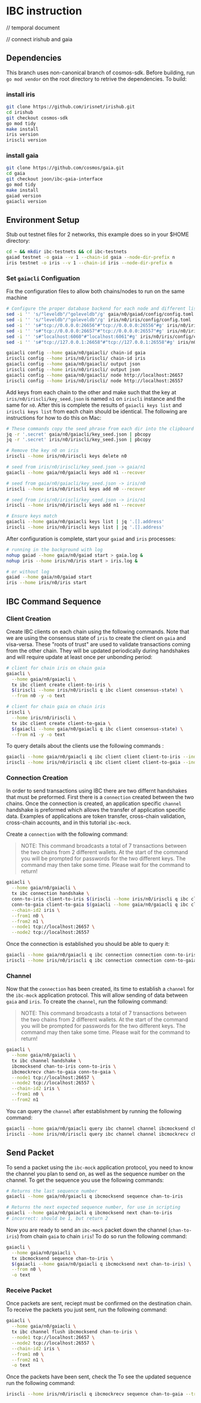 # IBC instruction

// temporal document

// connect irishub and gaia

## Dependencies

This branch uses non-canonical branch of cosmos-sdk. Before building, run `go mod vendor` on the root directory to retrive the dependencies. To build:

### install iris

```bash
git clone https://github.com/irisnet/irishub.git
cd irishub
git checkout cosmos-sdk
go mod tidy
make install
iris version
iriscli version
```

### install gaia

```bash
git clone https://github.com/cosmos/gaia.git
cd gaia
git checkout joon/ibc-gaia-interface
go mod tidy
make install
gaiad version
gaiacli version
```

## Environment Setup

Stub out testnet files for 2 networks, this example does so in your $HOME directory:

```bash
cd ~ && mkdir ibc-testnets && cd ibc-testnets
gaiad testnet -o gaia --v 1 --chain-id gaia --node-dir-prefix n
iris testnet -o iris --v 1 --chain-id iris --node-dir-prefix n
```

### Set `gaiacli` Configuation

Fix the configuration files to allow both chains/nodes to run on the same machine

```bash
# Configure the proper database backend for each node and different listening ports
sed -i '' 's/"leveldb"/"goleveldb"/g' gaia/n0/gaiad/config/config.toml
sed -i '' 's/"leveldb"/"goleveldb"/g' iris/n0/iris/config/config.toml
sed -i '' 's#"tcp://0.0.0.0:26656"#"tcp://0.0.0.0:26556"#g' iris/n0/iris/config/config.toml
sed -i '' 's#"tcp://0.0.0.0:26657"#"tcp://0.0.0.0:26557"#g' iris/n0/iris/config/config.toml
sed -i '' 's#"localhost:6060"#"localhost:6061"#g' iris/n0/iris/config/config.toml
sed -i '' 's#"tcp://127.0.0.1:26658"#"tcp://127.0.0.1:26558"#g' iris/n0/iris/config/config.toml

gaiacli config --home gaia/n0/gaiacli/ chain-id gaia
iriscli config --home iris/n0/iriscli/ chain-id iris
gaiacli config --home gaia/n0/gaiacli/ output json
iriscli config --home iris/n0/iriscli/ output json
gaiacli config --home gaia/n0/gaiacli/ node http://localhost:26657
iriscli config --home iris/n0/iriscli/ node http://localhost:26557
```

Add keys from each chain to the other and make such that the key at `iris/n0/iriscli/key_seed.json` is named `n1` on `iriscli` instance and the same for `n0`. After this is complete the results of `gaiacli keys list` and `iriscli keys list` from each chain should be identical. The following are instructions for how to do this on Mac:

```bash
# These commands copy the seed phrase from each dir into the clipboard on mac
jq -r '.secret' gaia/n0/gaiacli/key_seed.json | pbcopy
jq -r '.secret' iris/n0/iriscli/key_seed.json | pbcopy

# Remove the key n0 on iris
iriscli --home iris/n0/iriscli keys delete n0

# seed from iris/n0/iriscli/key_seed.json -> gaia/n1
gaiacli --home gaia/n0/gaiacli keys add n1 --recover

# seed from gaia/n0/gaiacli/key_seed.json -> iris/n0
iriscli --home iris/n0/iriscli keys add n0 --recover

# seed from iris/n0/iriscli/key_seed.json -> iris/n1
iriscli --home iris/n0/iriscli keys add n1 --recover

# Ensure keys match
gaiacli --home gaia/n0/gaiacli keys list | jq '.[].address'
iriscli --home iris/n0/iriscli keys list | jq '.[].address'
```

After configuration is complete, start your `gaiad` and `iris` processes:

```bash
# running in the background with log
nohup gaiad --home gaia/n0/gaiad start > gaia.log &
nohup iris --home iris/n0/iris start > iris.log &

# or without log
gaiad --home gaia/n0/gaiad start
iris --home iris/n0/iris start
```

## IBC Command Sequence

### Client Creation

Create IBC clients on each chain using the following commands. Note that we are using the consensus state of `iris` to create the client on `gaia` and visa-versa. These "roots of trust" are used to validate transactions coming from the other chain. They will be updated periodically during handshakes and will require update at least once per unbonding period:

```bash
# client for chain iris on chain gaia
gaiacli \
  --home gaia/n0/gaiacli \
  tx ibc client create client-to-iris \
  $(iriscli --home iris/n0/iriscli q ibc client consensus-state) \
  --from n0 -y -o text

# client for chain gaia on chain iris
iriscli \
  --home iris/n0/iriscli \
  tx ibc client create client-to-gaia \
  $(gaiacli --home gaia/n0/gaiacli q ibc client consensus-state) \
  --from n1 -y -o text
```

To query details about the clients use the following commands :

```bash
gaiacli --home gaia/n0/gaiacli q ibc client client client-to-iris --indent
iriscli --home iris/n0/iriscli q ibc client client client-to-gaia --indent
```

### Connection Creation

In order to send transactions using IBC there are two differnt handshakes that must be preformed. First there is a `connection` created between the two chains. Once the connection is created, an application specific `channel` handshake is preformed which allows the transfer of application specific data. Examples of applications are token transfer, cross-chain validation, cross-chain accounts, and in this tutorial `ibc-mock`.

Create a `connection` with the following command:

> NOTE: This command broadcasts a total of 7 transactions between the two chains from 2 different wallets. At the start of the command you will be prompted for passwords for the two different keys. The command may then take some time. Please wait for the command to return!

```bash
gaiacli \
  --home gaia/n0/gaiacli \
  tx ibc connection handshake \
  conn-to-iris client-to-iris $(iriscli --home iris/n0/iriscli q ibc client path) \
  conn-to-gaia client-to-gaia $(gaiacli --home gaia/n0/gaiacli q ibc client path) \
  --chain-id2 iris \
  --from1 n0 \
  --from2 n1 \
  --node1 tcp://localhost:26657 \
  --node2 tcp://localhost:26557
```

Once the connection is established you should be able to query it:

```bash
gaiacli --home gaia/n0/gaiacli q ibc connection connection conn-to-iris --indent --trust-node
iriscli --home iris/n0/iriscli q ibc connection connection conn-to-gaia --indent --trust-node
```

### Channel

Now that the `connection` has been created, its time to establish a `channel` for the `ibc-mock` application protocol. This will allow sending of data between `gaia` and `iris`. To create the `channel`, run the following command:

> NOTE: This command broadcasts a total of 7 transactions between the two chains from 2 different wallets. At the start of the command you will be prompted for passwords for the two different keys. The command may then take some time. Please wait for the command to return!

```bash
gaiacli \
  --home gaia/n0/gaiacli \
  tx ibc channel handshake \
  ibcmocksend chan-to-iris conn-to-iris \
  ibcmockrecv chan-to-gaia conn-to-gaia \
  --node1 tcp://localhost:26657 \
  --node2 tcp://localhost:26557 \
  --chain-id2 iris \
  --from1 n0 \
  --from2 n1
```

You can query the `channel` after establishment by running the following command:

```bash
gaiacli --home gaia/n0/gaiacli query ibc channel channel ibcmocksend chan-to-iris --indent --trust-node
iriscli --home iris/n0/iriscli query ibc channel channel ibcmockrecv chan-to-gaia --indent --trust-node
```

## Send Packet

To send a packet using the `ibc-mock` application protocol, you need to know the channel you plan to send on, as well as the sequence number on the channel. To get the sequence you use the following commands:

```bash
# Returns the last sequence number
gaiacli --home gaia/n0/gaiacli q ibcmocksend sequence chan-to-iris

# Returns the next expected sequence number, for use in scripting
gaiacli --home gaia/n0/gaiacli q ibcmocksend next chan-to-iris
# incorrect: should be 1, but return 2
```

Now you are ready to send an `ibc-mock` packet down the channel (`chan-to-iris`) from chain `gaia` to chain `iris`! To do so run the following command:

```bash
gaiacli \
  --home gaia/n0/gaiacli \
  tx ibcmocksend sequence chan-to-iris \
  $(gaiacli --home gaia/n0/gaiacli q ibcmocksend next chan-to-iris) \
  --from n0 \
  -o text
```

### Receive Packet

Once packets are sent, reciept must be confirmed on the destination chain. To receive the packets you just sent, run the following command:

```bash
gaiacli \
  --home gaia/n0/gaiacli \
  tx ibc channel flush ibcmocksend chan-to-iris \
  --node1 tcp://localhost:26657 \
  --node2 tcp://localhost:26557 \
  --chain-id2 iris \
  --from1 n0 \
  --from2 n1 \
  -o text
```

Once the packets have been sent, check the To see the updated sequence run the following command:

```bash
iriscli --home iris/n0/iriscli q ibcmockrecv sequence chan-to-gaia --trust-node
```

